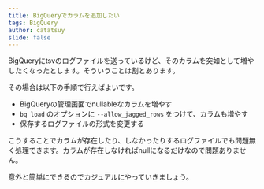 ```yaml
---
title: BigQueryでカラムを追加したい
tags: BigQuery
author: catatsuy
slide: false
---
```

BigQueryにtsvのログファイルを送っているけど、そのカラムを突如として増やしたくなったとします。そういうことは割とあります。

その場合は以下の手順で行えばよいです。

  * BigQueryの管理画面でnullableなカラムを増やす
  * `bq load` のオプションに `--allow_jagged_rows` をつけて、カラムも増やす
  * 保存するログファイルの形式を変更する

こうすることでカラムが存在したり、しなかったりするログファイルでも問題無く処理できます。カラムが存在しなければnullになるだけなので問題ありません。

意外と簡単にできるのでカジュアルにやっていきましょう。


